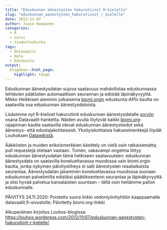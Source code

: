 ```yaml
---
title: "Eduskunnan äänestysten hakurutiinit R-kielelle"
slug: "eduskunnan_aanestysten_hakurutiinit_r_kielelle"
date: 2012-11-07
author: Juuso Haapanen
categories:
  - R
  - sorvi
  - tiedonlouhinta
tags:
  - Datavaalit
  - data
  - Eduskunta
output:
  blogdown::html_page:
    highlight: tango
---
```


Eduskunnan äänestysdatan sujuva saatavuus mahdollistaa eduskunnassa tehtävien päätösten automaattisen seurannan ja edistää läpinäkyvyyttä. Mikko Heikkisen aiemmin julkaisema [biomi.orgin](https://www.biomi.org/web/eduskunnan_aanestykset/) eduskunta-APIn kautta on saatavilla osa eduskunnan äänestysdatoista.

Lisäsimme nyt R-kieliset hakurutiinit eduskunnan äänestysdatalle [sorviin](http://louhos.github.com/sorvi) osana Datavaalit-hanketta. Näiden avulla löytyvät kaikki [biomi.org](https://www.biomi.org/web/eduskunnan_aanestykset/)-rajapinnan kautta saatavilla olevat eduskunnan äänestystiedot sekä äänestys- että edustajakohtaisesti. Yksityiskohtaisia hakuesimerkkejä löydät Louhoksen [Datawikistä](https://github.com/louhos/sorvi/wiki/Eduskunta).

Ääkkösten ja muiden erikoismerkkien käsittely on vielä osin ratkaisematta; pull requestejä otetaan vastaan. Toinen, vakavampi ongelma liittyy eduskunnan äänestysdatan tämä hetkiseen saatavuuteen: eduskunnan äänestysdata on saatavilla koneluettavassa muodossa vain biomi.orgin kautta, jonka nykyinen päivitystiheys ei salli äänestysten reaaliaikaista seurantaa. Äänestysdatan jakaminen koneluettavassa muodossa suoraan eduskunnan palvelimilta edistäisi päätöksenteon seurantaa ja läpinäkyvyyttä ja olisi hyvää palvelua kansalaisten suuntaan – tältä osin heitämme pallon eduskunnalle.

PÄIVITYS 24.11.2020: Poistettu suora linkki vedonlyöntiyhtiön kaappaamalle datavaalit.fi-sivustolle; Päivitetty biomi.org-linkki

Alkuperäinen kirjoitus Louhos-blogissa: https://louhos.wordpress.com/2012/11/07/eduskunnan-aanestysten-hakurutiinit-r-kielelle/
